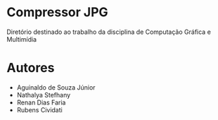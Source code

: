# Compressor JPG
Diretório destinado ao trabalho da disciplina de Computação Gráfica e Multimídia

# Autores
- Aguinaldo de Souza Júnior
- Nathalya Stefhany
- Renan Dias Faria
- Rubens Cividati
